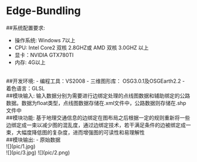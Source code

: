 # Edge-Bundling
##系统配置要求:
- 操作系统: Windows 7以上
- CPU: Intel Core2 双核 2.8GHZ或 AMD 双核 3.0GHZ 以上
- 显卡：NVIDIA GTX780TI 
- 内存: 4G以上

<br>
##开发环境:
- 编程工具：VS2008
- 三维图形库： OSG3.0.1及OSGEarth2.2
- 着色语言：GLSL

<br>
##模块输入:
输入数据分别为需要进行边绑定处理的点线图数据和辅助绑定的公路数据。数据为float类型，点线图数据存储在.xml文件中，公路数据则存储在.shp文件中
<br>
##模块功能:
基于地理交通信息的边绑定在图布局之后根据一定的规则重新将一些边绑定成一束以减少图的混乱度，通过边绑定技术，若干满足条件的边被绑定成一束，大幅度降低图的复杂度，进而增强图的可读性和易理解性
<br>
##模块输出:
- 原始数据
<br>
![](pic/1.jpg)  
<br>
![](pic/3.jpg) 
![](pic/2.png)
